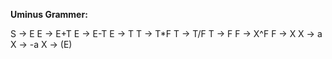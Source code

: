 **Uminus Grammer:**

S → E
E → E+T
E → E-T
E → T
T → T*F
T → T/F
T → F
F → X^F
F → X
X → a
X → -a
X → (E)
